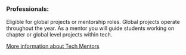 <link href="https://unpkg.com/tailwindcss@^2/dist/tailwind.min.css" rel="stylesheet">

<div class="relative p-5 bg-gray-100">

  <div>
    <h3 class="text-2xl">Professionals:</h3>
    <p class="relative">Eligible for global projects or mentorship roles. Global projects operate throughout the year. As a mentor you will guide students working on chapter or global level projects within tech.</p>
    <a class="font-bold hover:text-white hover:underline" href="/mentor"><div class="relative text-center text-white align-bottom m-auto rounded-md bg-blue-900 leading-7">More information about Tech Mentors</div></a>
  </div>

</div>
